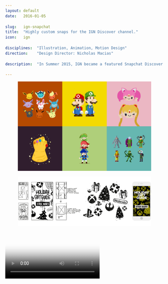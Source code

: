 ```yaml
---
layout: default
date:   2016-01-05

slug:   ign-snapchat
title:  "Highly custom snaps for the IGN Discover channel."
icon:   ign

disciplines:  "Illustration, Animation, Motion Design"
direction:    "Design Director: Nicholas Macias"

description:  "In Summer 2015, IGN became a featured Snapchat Discover channel — one of 20 curated and monetized feeds that go live with new content every single day to a massive audience. The Snaps in these feeds are 10 seconds long, vertical (the opposite of how we traditionally think about video), and must account for incongruent screen size ratios across all mobile devices. I worked with IGN’s production team to illustrate and design over two dozen Snaps that went live in December 2015."

---
```


<figure>
  <img src="/media/ign-snapchat_illustrations_jessica-paoli.jpg" alt="">
</figure>
<figure>
  <img src="/media/ign-snapchat_gift-guide_jessica-paoli.png" alt="">
</figure>

<video poster="/media/ign-snapchat_holiday_jessica-paoli.jpg" loop autoplay>
  <source src="/media/ign-snapchat_holiday_jessica-paoli.mp4">
</video>